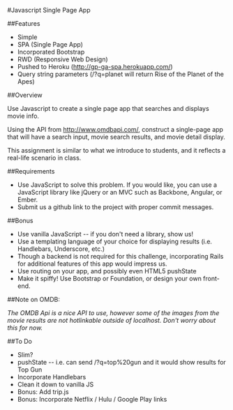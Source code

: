 #Javascript Single Page App

##Features

* Simple
* SPA (Single Page App)
* Incorporated Bootstrap
* RWD (Responsive Web Design)
* Pushed to Heroku (http://gp-ga-spa.herokuapp.com/)
* Query string parameters (/?q=planet   will return Rise of the Planet of the Apes)

##Overview

Use Javascript to create a single page app that searches and displays movie info.

Using the API from http://www.omdbapi.com/, construct a single-page app that will have a search input, movie search results, and movie detail display.

This assignment is similar to what we introduce to students, and it reflects a real-life scenario in class.

##Requirements

- Use JavaScript to solve this problem. If you would like, you can use a JavaScript library like jQuery or an MVC such as Backbone, Angular, or Ember.
- Submit us a github link to the project with proper commit messages.

##Bonus

- Use vanilla JavaScript -- if you don't need a library, show us!
- Use a templating language of your choice for displaying results (i.e. Handlebars, Underscore, etc.)
- Though a backend is not required for this challenge, incorporating Rails for additional features of this app would impress us.
- Use routing on your app, and possibly even HTML5 pushState
- Make it spiffy! Use Bootstrap or Foundation, or design your own front-end.

##Note on OMDB:

*The OMDB Api is a nice API to use, however some of the images from the movie results are not hotlinkable outside of localhost. Don't worry about this for now.*

##To Do

* Slim?
* pushState -- i.e. can send /?q=top%20gun and it would show results for Top Gun
* Incorporate Handlebars
* Clean it down to vanilla JS
* Bonus: Add trip.js
* Bonus: Incorporate Netflix / Hulu / Google Play links
